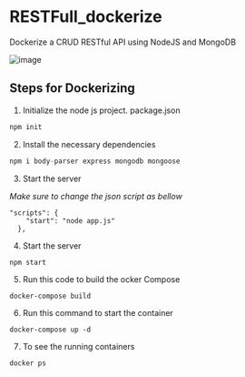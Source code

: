 # RESTFull_dockerize
Dockerize a CRUD RESTful API using NodeJS and MongoDB

![image](https://github.com/ChathraNavoda/RESTFull_dockerize/assets/91416868/d5aa9950-5764-47e6-9b9f-ca1291dadf65)

## Steps for Dockerizing

1. Initialize the node js project. package.json
```javascript
npm init
```
2. Install the necessary dependencies
```javascript
npm i body-parser express mongodb mongoose
```
3. Start the server

*Make sure to change the json script as bellow*
```
"scripts": {
    "start": "node app.js"
  },
```
4. Start the server
```javascript
npm start 
```
5. Run this code to build the ocker Compose

```
docker-compose build 
```
6. Run this command to start the container

```
docker-compose up -d 
```
7. To see the running containers

```
docker ps
```
